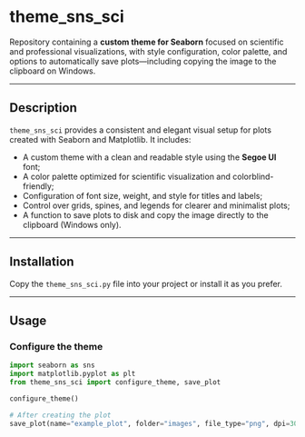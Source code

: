 # theme_sns_sci

Repository containing a **custom theme for Seaborn** focused on scientific and professional visualizations, with style configuration, color palette, and options to automatically save plots—including copying the image to the clipboard on Windows.

---

## Description

`theme_sns_sci` provides a consistent and elegant visual setup for plots created with Seaborn and Matplotlib. It includes:

- A custom theme with a clean and readable style using the **Segoe UI** font;
- A color palette optimized for scientific visualization and colorblind-friendly;
- Configuration of font size, weight, and style for titles and labels;
- Control over grids, spines, and legends for clearer and minimalist plots;
- A function to save plots to disk and copy the image directly to the clipboard (Windows only).

---

## Installation

Copy the `theme_sns_sci.py` file into your project or install it as you prefer.

---

## Usage

### Configure the theme

```python
import seaborn as sns
import matplotlib.pyplot as plt
from theme_sns_sci import configure_theme, save_plot

configure_theme()

# After creating the plot
save_plot(name="example_plot", folder="images", file_type="png", dpi=300)


